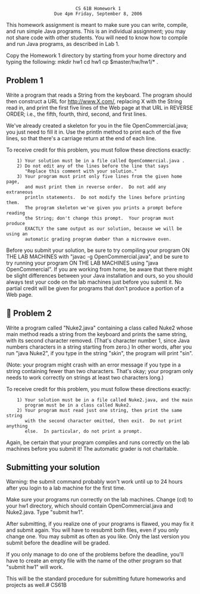                               CS 61B Homework 1
                      Due 4pm Friday, September 8, 2006

This homework assignment is meant to make sure you can write, compile, and run
simple Java programs.  This is an individual assignment; you may not share
code with other students.  You will need to know how to compile and run Java
programs, as described in Lab 1.

Copy the Homework 1 directory by starting from your home directory and typing
the following:
        mkdir hw1
        cd hw1
        cp $master/hw/hw1/* .

Problem 1
---------
Write a program that reads a String from the keyboard.  The program should then
construct a URL for http://www.X.com/, replacing X with the String read in, and
print the first five lines of the Web page at that URL in REVERSE ORDER; i.e.,
the fifth, fourth, third, second, and first lines.

We've already created a skeleton for you in the file OpenCommercial.java; you
just need to fill it in.  Use the println method to print each of the five
lines, so that there's a carriage return at the end of each line.

To receive credit for this problem, you must follow these directions exactly:

        1) Your solution must be in a file called OpenCommercial.java .
        2) Do not edit any of the lines before the line that says 
           "Replace this comment with your solution."
        3) Your program must print only five lines from the given home page,
           and must print them in reverse order.  Do not add any extraneous
           println statements.  Do not modify the lines before printing them.
           The program skeleton we've given you prints a prompt before reading
           the String; don't change this prompt.  Your program must produce
           EXACTLY the same output as our solution, because we will be using an
           automatic grading program dumber than a microwave oven.

Before you submit your solution, be sure to try compiling your program ON THE
LAB MACHINES with "javac -g OpenCommercial.java", and be sure to try running
your program ON THE LAB MACHINES using "java OpenCommercial".  If you are
working from home, be aware that there might be slight differences between your
Java installation and ours, so you should always test your code on the lab
machines just before you submit it.  No partial credit will be given for
programs that don't produce a portion of a Web page.


Problem 2
---------
Write a program called "Nuke2.java" containing a class called Nuke2 whose main
method reads a string from the keyboard and prints the same string, with its
second character removed.  (That's character number 1, since Java numbers
characters in a string starting from zero.)  In other words, after you run
"java Nuke2", if you type in the string "skin", the program will print "sin".

(Note:  your program might crash with an error message if you type in a string
containing fewer than two characters.  That's okay; your program only needs to
work correctly on strings at least two characters long.)

To receive credit for this problem, you must follow these directions exactly:

        1) Your solution must be in a file called Nuke2.java, and the main
           program must be in a class called Nuke2.
        2) Your program must read just one string, then print the same string
           with the second character omitted, then exit.  Do not print anything
           else.  In particular, do not print a prompt.

Again, be certain that your program compiles and runs correctly on the lab
machines before you submit it!  The automatic grader is not charitable.

Submitting your solution
------------------------
Warning: the submit command probably won't work until up to 24 hours after you
login to a lab machine for the first time.

Make sure your programs run correctly on the lab machines.  Change (cd) to your
hw1 directory, which should contain OpenCommercial.java and Nuke2.java.  Type
"submit hw1".

After submitting, if you realize one of your programs is flawed, you may fix
it and submit again.  You will have to resubmit both files, even if you only
change one.  You may submit as often as you like.  Only the last version you
submit before the deadline will be graded.

If you only manage to do one of the problems before the deadline, you'll have
to create an empty file with the name of the other program so that "submit hw1"
will work.

This will be the standard procedure for submitting future homeworks and
projects as well.# CS61B
